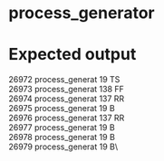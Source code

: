 # process_generator



# Expected output
26972 process_generat  19 TS\
26973 process_generat 138 FF\
26974 process_generat 137 RR\
26975 process_generat  19 B\
26976 process_generat 137 RR\
26977 process_generat  19 B\
26978 process_generat  19 B\
26979 process_generat  19 B\

